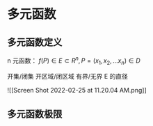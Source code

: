 # 多元函数

## 多元函数定义
n 元函数： $f(P)\in E \subset R^n ,P = (x_1, x_2, ... x_n)\in D$

开集/闭集
开区域/闭区域
有界/无界
E 的直径

![[Screen Shot 2022-02-25 at 11.20.04 AM.png]]


## 多元函数极限
